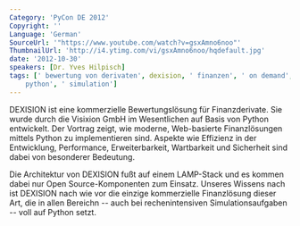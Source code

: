 ```yaml
---
Category: 'PyCon DE 2012'
Copyright: ''
Language: 'German'
SourceUrl: '"https://www.youtube.com/watch?v=gsxAmno6noo"'
ThumbnailUrl: 'http://i4.ytimg.com/vi/gsxAmno6noo/hqdefault.jpg'
date: '2012-10-30'
speakers: [Dr. Yves Hilpisch]
tags: [' bewertung von derivaten', dexision, ' finanzen', ' on demand', ' scientific
    python', ' simulation']
---
```

DEXISION ist eine kommerzielle Bewertungslösung für Finanzderivate. Sie wurde
durch die Visixion GmbH im Wesentlichen auf Basis von Python entwickelt. Der
Vortrag zeigt, wie moderne, Web-basierte Finanzlösungen mittels Python zu
implementieren sind. Aspekte wie Effizienz in der Entwicklung, Performance,
Erweiterbarkeit, Wartbarkeit und Sicherheit sind dabei von besonderer
Bedeutung.

Die Architektur von DEXISION fußt auf einem LAMP-Stack und es kommen dabei nur
Open Source-Komponenten zum Einsatz. Unseres Wissens nach ist DEXISION nach
wie vor die einzige kommerzielle Finanzlösung dieser Art, die in allen
Bereichn -- auch bei rechenintensiven Simulationsaufgaben -- voll auf Python
setzt.

